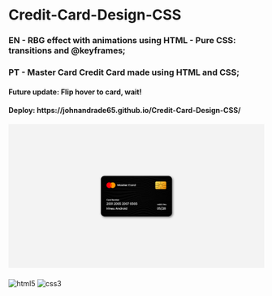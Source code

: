 # Credit-Card-Design-CSS
<h3>EN - RBG effect with animations using HTML - Pure CSS: transitions and @keyframes;</h3>
<h3>PT - Master Card Credit Card made using HTML and CSS;</h3>

<h4>Future update: Flip hover to card, wait!</h4>

<h4>Deploy: https://johnandrade65.github.io/Credit-Card-Design-CSS/</h4>
<img src="./assets/images/readme.png">
<div style="display: inline_block"><br/>
  <img align="center" alt="html5" src="https://img.shields.io/badge/HTML5-E34F26?style=for-the-badge&logo=html5&logoColor=white"/>
  <img align="center" alt="css3" src="https://img.shields.io/badge/CSS3-1572B6?style=for-the-badge&logo=css3&logoColor=white"/>
</div>
